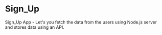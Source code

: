 # Sign_Up

Sign_Up App - Let's you fetch the data from the users using Node.js server and stores data using an API.
